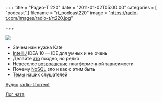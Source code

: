 +++
title = "Радио-Т 220"
date = "2011-01-02T05:00:00"
categories = [ "podcast",]
filename = "rt_podcast220"
image = "https://radio-t.com/images/radio-t/rt220.jpg"

+++

![](https://radio-t.com/images/radio-t/rt220.jpg)

- Зачем нам нужна Kate
- [IntelliJ](http://www.jetbrains.com/idea/whatsnew/index.html) IDEA 10 — IDE для умных и не очень
- Делайте [это](http://weblogs.java.net/blog/mkarg/archive/2010/12/29/release-late-release-rarely) поздно, но редко
- Невеселое [возвращение](http://techcrunch.com/2010/12/26/platform-dependencies/) платформенной зависимости
- Почему [NoSQL](http://techblog.bozho.net/?p=295) зло и как с этим быть
- [Темы](/p/2010/12/29/prep-220/) наших слушателей

[Аудио](https://archive.rucast.net/radio-t/media/rt_podcast220.mp3)
[radio-t.torrent](http://www.radio-t.com/torrents/rt_podcast220.mp3.torrent)

[Лог чата](http://chat.radio-t.com/logs/radio-t-220.html)
<audio src="https://archive.rucast.net/radio-t/media/rt_podcast220.mp3" preload="none"></audio>